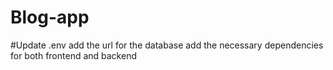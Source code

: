 # Blog-app

#Update .env
add the url for the database 
add the necessary dependencies for both frontend and backend
